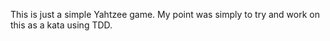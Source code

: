 This is just a simple Yahtzee game. My point was simply to try and work on this as a kata using TDD.
